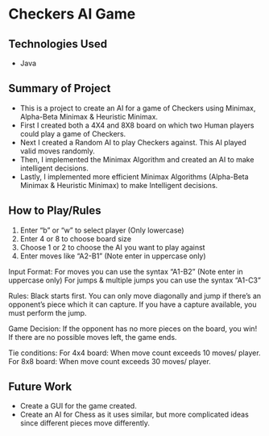 # Checkers AI Game

## Technologies Used

* Java

## Summary of Project
* This is a project to create an AI for a game of Checkers using Minimax, Alpha-Beta Minimax & Heuristic Minimax.
* First I created both a 4X4 and 8X8 board on which two Human players could play a game of Checkers.
* Next I created a Random AI to play Checkers against. This AI played valid moves randomly.
* Then, I implemented the Minimax Algorithm and created an AI to make intelligent decisions.
* Lastly, I implemented more efficient Minimax Algorithms (Alpha-Beta Minimax & Heuristic Minimax) to make Intelligent decisions.

## How to Play/Rules

1. Enter “b” or “w” to select player (Only lowercase)
2. Enter 4 or 8 to choose board size
3. Choose 1 or 2 to choose the AI you want to play against
4. Enter moves like “A2-B1” (Note enter in uppercase only)

Input Format:
For moves you can use the syntax “A1-B2” (Note enter in uppercase only)
For jumps & multiple jumps you can use the syntax “A1-C3”

Rules:
Black starts first. You can only move diagonally and jump if there’s an opponent’s piece which it can capture. If you have a capture available, you must perform the jump.

Game Decision:
If the opponent has no more pieces on the board, you win!
If there are no possible moves left, the game ends.

Tie conditions: 
For 4x4 board: When move count exceeds 10 moves/ player.
For 8x8 board: When move count exceeds 30 moves/ player.

## Future Work

* Create a GUI for the game created.
* Create an AI for Chess as it uses similar, but more complicated ideas since different pieces move differently.


